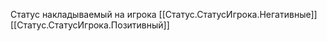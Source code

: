 Статус накладываемый на игрока
[[Статус.СтатусИгрока.Негативные]]
[[Статус.СтатусИгрока.Позитивный]]